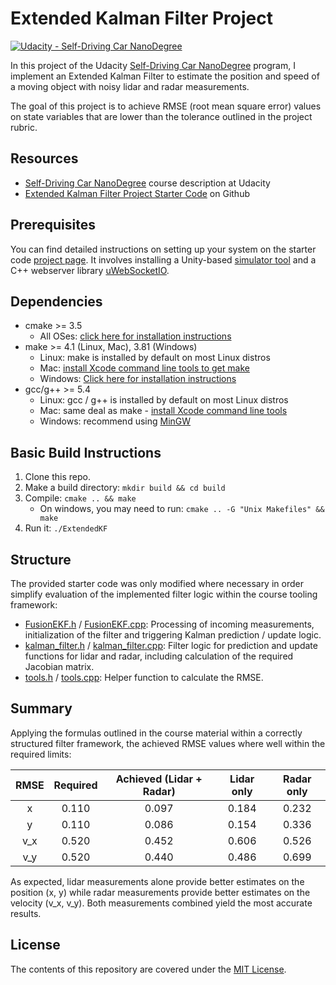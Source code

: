 # Extended Kalman Filter Project

[![Udacity - Self-Driving Car NanoDegree](https://s3.amazonaws.com/udacity-sdc/github/shield-carnd.svg)](http://www.udacity.com/drive)

In this project of the Udacity [Self-Driving Car NanoDegree](https://www.udacity.com/course/self-driving-car-engineer-nanodegree--nd013) program, I implement an Extended Kalman Filter to estimate the position and speed of a moving object with noisy lidar and radar measurements.

The goal of this project is to achieve RMSE (root mean square error) values on state variables that are lower than the tolerance outlined in the project rubric. 


## Resources
* [Self-Driving Car NanoDegree](https://www.udacity.com/course/self-driving-car-engineer-nanodegree--nd013) course description at Udacity
* [Extended Kalman Filter Project Starter Code](https://github.com/udacity/CarND-Extended-Kalman-Filter-Project) on Github


## Prerequisites
You can find detailed instructions on setting up your system on the starter code [project page](https://github.com/udacity/CarND-Extended-Kalman-Filter-Project). It involves installing a Unity-based [simulator tool](https://github.com/udacity/self-driving-car-sim/releases) and a C++ webserver library [uWebSocketIO](https://github.com/uWebSockets/uWebSockets).


## Dependencies

* cmake >= 3.5
  * All OSes: [click here for installation instructions](https://cmake.org/install/)
* make >= 4.1 (Linux, Mac), 3.81 (Windows)
  * Linux: make is installed by default on most Linux distros
  * Mac: [install Xcode command line tools to get make](https://developer.apple.com/xcode/features/)
  * Windows: [Click here for installation instructions](http://gnuwin32.sourceforge.net/packages/make.htm)
* gcc/g++ >= 5.4
  * Linux: gcc / g++ is installed by default on most Linux distros
  * Mac: same deal as make - [install Xcode command line tools](https://developer.apple.com/xcode/features/)
  * Windows: recommend using [MinGW](http://www.mingw.org/)


## Basic Build Instructions

1. Clone this repo.
2. Make a build directory: `mkdir build && cd build`
3. Compile: `cmake .. && make` 
   * On windows, you may need to run: `cmake .. -G "Unix Makefiles" && make`
4. Run it: `./ExtendedKF `


## Structure

The provided starter code was only modified where necessary in order simplify evaluation of the implemented filter logic within the course tooling framework:
* [FusionEKF.h](src/FusionEKF.h) / [FusionEKF.cpp](src/FusionEKF.cpp): Processing of incoming measurements, initialization of the filter and triggering Kalman prediction / update logic. 
* [kalman_filter.h](src/kalman_filter.h) / [kalman_filter.cpp](src/kalman_filter.cpp): Filter logic for prediction and update functions for lidar and radar, including calculation of the required Jacobian matrix.
* [tools.h](src/tools.h) / [tools.cpp](src/tools.cpp): Helper function to calculate the RMSE.


## Summary

Applying the formulas outlined in the course material within a correctly structured filter framework, the achieved RMSE values where well within the required limits:

| RMSE   	| Required	 | Achieved (Lidar + Radar) | Lidar only | Radar only |
|:---------:|:----------:|:------------------------:|:----------:|:----------:|
| x      	| 0.110      | 0.097                    | 0.184      | 0.232      |
| y     	| 0.110	     | 0.086                    | 0.154      | 0.336      |
| v_x	    | 0.520      | 0.452                    | 0.606      | 0.526      |
| v_y	    | 0.520      | 0.440                    | 0.486      | 0.699      |

As expected, lidar measurements alone provide better estimates on the position (x, y) while radar measurements provide better estimates on the velocity (v_x, v_y).
Both measurements combined yield the most accurate results.

## License
The contents of this repository are covered under the [MIT License](LICENSE).

